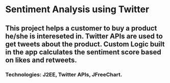 # Sentiment Analysis using Twitter

## This project helps a customer to buy a product he/she is intereseted in. Twitter APIs are used to get tweets about the product. Custom Logic built in the app calculates the sentiment score based on likes and retweets.

### Technologies: J2EE, Twitter APIs, JFreeChart.
